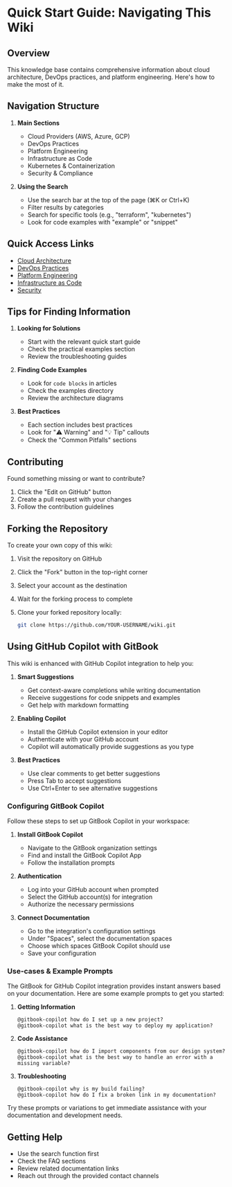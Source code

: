 # Quick Start Guide: Navigating This Wiki

## Overview

This knowledge base contains comprehensive information about cloud architecture, DevOps practices, and platform engineering. Here's how to make the most of it.

## Navigation Structure

1. **Main Sections**
   - Cloud Providers (AWS, Azure, GCP)
   - DevOps Practices
   - Platform Engineering
   - Infrastructure as Code
   - Kubernetes & Containerization
   - Security & Compliance

2. **Using the Search**
   - Use the search bar at the top of the page (⌘K or Ctrl+K)
   - Filter results by categories
   - Search for specific tools (e.g., "terraform", "kubernetes")
   - Look for code examples with "example" or "snippet"

## Quick Access Links

- [Cloud Architecture](../cloud-architecture/)
- [DevOps Practices](../devops/)
- [Platform Engineering](../platform-engineering/)
- [Infrastructure as Code](../infrastructure/)
- [Security](../security/)

## Tips for Finding Information

1. **Looking for Solutions**
   - Start with the relevant quick start guide
   - Check the practical examples section
   - Review the troubleshooting guides

2. **Finding Code Examples**
   - Look for ```code blocks``` in articles
   - Check the examples directory
   - Review the architecture diagrams

3. **Best Practices**
   - Each section includes best practices
   - Look for "⚠️ Warning" and "💡 Tip" callouts
   - Check the "Common Pitfalls" sections

## Contributing

Found something missing or want to contribute?

1. Click the "Edit on GitHub" button
2. Create a pull request with your changes
3. Follow the contribution guidelines

## Forking the Repository

To create your own copy of this wiki:

1. Visit the repository on GitHub
2. Click the "Fork" button in the top-right corner
3. Select your account as the destination
4. Wait for the forking process to complete
5. Clone your forked repository locally:

   ```bash
   git clone https://github.com/YOUR-USERNAME/wiki.git
   ```

## Using GitHub Copilot with GitBook

This wiki is enhanced with GitHub Copilot integration to help you:

1. **Smart Suggestions**
   - Get context-aware completions while writing documentation
   - Receive suggestions for code snippets and examples
   - Get help with markdown formatting

2. **Enabling Copilot**
   - Install the GitHub Copilot extension in your editor
   - Authenticate with your GitHub account
   - Copilot will automatically provide suggestions as you type

3. **Best Practices**
   - Use clear comments to get better suggestions
   - Press Tab to accept suggestions
   - Use Ctrl+Enter to see alternative suggestions

### Configuring GitBook Copilot

Follow these steps to set up GitBook Copilot in your workspace:

1. **Install GitBook Copilot**
   - Navigate to the GitBook organization settings
   - Find and install the GitBook Copilot App
   - Follow the installation prompts

2. **Authentication**
   - Log into your GitHub account when prompted
   - Select the GitHub account(s) for integration
   - Authorize the necessary permissions

3. **Connect Documentation**
   - Go to the integration's configuration settings
   - Under "Spaces", select the documentation spaces
   - Choose which spaces GitBook Copilot should use
   - Save your configuration

### Use-cases & Example Prompts

The GitBook for GitHub Copilot integration provides instant answers based on your documentation. Here are some example prompts to get you started:

1. **Getting Information**

   ```
   @gitbook-copilot how do I set up a new project?
   @gitbook-copilot what is the best way to deploy my application?
   ```

2. **Code Assistance**

   ```
   @gitbook-copilot how do I import components from our design system?
   @gitbook-copilot what is the best way to handle an error with a missing variable?
   ```

3. **Troubleshooting**

   ```
   @gitbook-copilot why is my build failing?
   @gitbook-copilot how do I fix a broken link in my documentation?
   ```

Try these prompts or variations to get immediate assistance with your documentation and development needs.

## Getting Help

- Use the search function first
- Check the FAQ sections
- Review related documentation links
- Reach out through the provided contact channels
